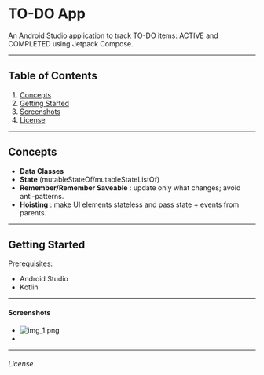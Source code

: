 # TO-DO App

An Android Studio application to track TO-DO items: ACTIVE and COMPLETED using Jetpack Compose. 

---

## Table of Contents

1. [Concepts](#-Concepts)  
2. [Getting Started](#-getting-started)   
3. [Screenshots](#-screenshots)  
4. [License](#-license)  

---

## Concepts

- **Data Classes** 
- **State** (mutableStateOf/mutableStateListOf)
- **Remember/Remember Saveable** : update only what changes; avoid anti-patterns.  
- **Hoisting** : make UI elements stateless and pass state + events from parents.

---

## Getting Started

 Prerequisites:

- Android Studio 
- Kotlin 

---

#### Screenshots

- ![img_1.png](C:\Users\dmald\AndroidStudioProjects\TODOmini\img_1.png)
- 
---

###### License
